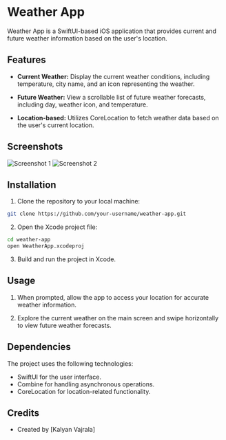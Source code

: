 
# Weather App

Weather App is a SwiftUI-based iOS application that provides current and future weather information based on the user's location.

## Features

- **Current Weather:** Display the current weather conditions, including temperature, city name, and an icon representing the weather.

- **Future Weather:** View a scrollable list of future weather forecasts, including day, weather icon, and temperature.

- **Location-based:** Utilizes CoreLocation to fetch weather data based on the user's current location.

## Screenshots

![Screenshot 1](/Screenshots/screenshot1.jpeg)
![Screenshot 2](/Screenshots/screenshot2.png)

## Installation

1. Clone the repository to your local machine:

```bash
git clone https://github.com/your-username/weather-app.git
```

2. Open the Xcode project file:

```bash
cd weather-app
open WeatherApp.xcodeproj
```

3. Build and run the project in Xcode.

## Usage

1. When prompted, allow the app to access your location for accurate weather information.

2. Explore the current weather on the main screen and swipe horizontally to view future weather forecasts.

## Dependencies

The project uses the following technologies:

- SwiftUI for the user interface.
- Combine for handling asynchronous operations.
- CoreLocation for location-related functionality.

## Credits

- Created by [Kalyan Vajrala]


